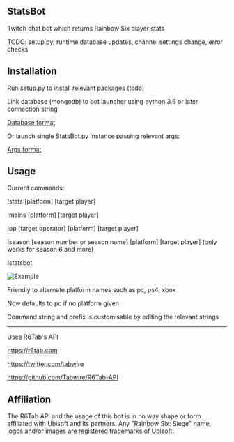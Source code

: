 ## StatsBot
Twitch chat bot which returns Rainbow Six player stats

TODO: setup.py, runtime database updates, channel settings change, error checks

## Installation
Run setup.py to install relevant packages (todo)

Link database (mongodb) to bot launcher using python 3.6 or later connection string

[Database format](https://github.com/MakoEdits/StatsBot/Examples/Database.png)

Or launch single StatsBot.py instance passing relevant args:

[Args format](https://github.com/MakoEdits/StatsBot/Examples/Args.png)


## Usage
Current commands:

!stats [platform] [target player]

!mains [platform] [target player]

!op [target operator] [platform] [target player]

!season [season number or season name] [platform] [target player] (only works for season 6 and more)

!statsbot

![Example](https://i.imgur.com/cIHZay1.png)

Friendly to alternate platform names such as pc, ps4, xbox

Now defaults to pc if no platform given

Command string and prefix is customisable by editing the relevant strings

<hr>

Uses R6Tab's API

https://r6tab.com

https://twitter.com/tabwire

https://github.com/Tabwire/R6Tab-API

## Affiliation
The R6Tab API and the usage of this bot is in no way shape or form affiliated with Ubisoft and its partners. Any "Rainbow Six: Siege" name, logos and/or images are registered trademarks of Ubisoft.

